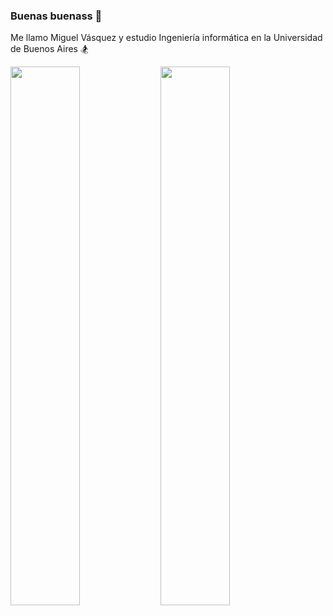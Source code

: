 ### Buenas buenass 👋

Me llamo Miguel Vásquez y estudio Ingeniería informática en la Universidad de Buenos Aires 🏂

<img align="left" width="47%" src="https://github-readme-stats.vercel.app/api?username=MiguelV5&count_private=true&theme=tokyonight&show_icons=true&hide=issues,contribs" />

<img align="left" width="47%" src="https://github-readme-stats.vercel.app/api/top-langs/?username=MiguelV5&layout=compact&langs_count=9)](https://github.com/MiguelV5/github-readme-stats" />




